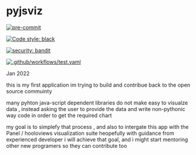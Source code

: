 # pyjsviz

[![pre-commit](https://img.shields.io/badge/pre--commit-enabled-brightgreen?logo=pre-commit&logoColor=white)](https://github.com/pre-commit/pre-commit)

[![Code style: black](https://img.shields.io/badge/code%20style-black-000000.svg)](https://github.com/psf/black)

[![security: bandit](https://img.shields.io/badge/security-bandit-yellow.svg)](https://github.com/PyCQA/bandit)

[![.github/workflows/test.yaml](https://github.com/adiladawi/pyjsviz/actions/workflows/test.yaml/badge.svg)](https://github.com/adiladawi/pyjsviz/actions/workflows/test.yaml)

Jan 2022

this is my first application im trying to build and contribue back to the open source commuinty

many pyhton java-script dependent libraries do not make easy to visualze data , instead asking the user to provide the data and write non-pythonic way code in order to get the required chart

my goal is to simplefy that process , and also to intergate this app with the Panel / hooloviews visualization suite
heopefully with guidance from experienced developer i will achieve that goal, and i might start mentoring other new programers so they can contribute too
